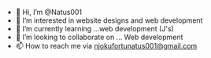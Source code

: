 - 👋 Hi, I’m @Natus001
- 👀 I’m interested in website designs and web development
- 🌱 I’m currently learning ...web development (J's)
- 💞️ I’m looking to collaborate on ... Web development
- 📫 How to reach me via njokufortunatus001@gmail.com

<!---
Natus001/Natus001 is a ✨ special ✨ repository because its `README.md` (this file) appears on your GitHub profile.
You can click the Preview link to take a look at your changes.
--->
